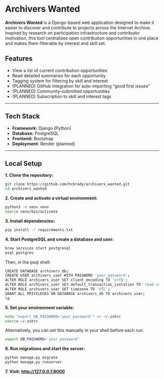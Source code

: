 # Archivers Wanted

**Archivers Wanted** is a Django-based web application designed to make it easier to discover and contribute to projects across the Internet Archive. Inspired by research on participation infrastructure and contributor motivation, this tool centralizes open contribution opportunities in one place and makes them filterable by interest and skill set.

## Features

- View a list of current contribution opportunities
- Read detailed summaries for each opportunity
- Tagging system for filtering by skill and interest
- (PLANNED) GitHub integration for auto-importing "good first issues"
- (PLANNED) Community-submitted opportunities
- (PLANNED) Subscription to skill and interest tags

---

## Tech Stack

- **Framework:** Django (Python)
- **Database:** PostgreSQL
- **Frontend:** Bootstrap
- **Deployment:** Render (planned)

---

## Local Setup

**1. Clone the repository:**

```bash
git clone https://github.com/hcbrady/archivers_wanted.git
cd archivers_wanted
```

**2. Create and activate a virtual environment:**

```bash
python3 -m venv venv
source venv/bin/activate
```

**3. Install dependencies:**
```bash
pip install -r requirements.txt
```

**4. Start PostgreSQL and create a database and user:**
```bash
brew services start postgresql
psql postgres
```
Then, in the psql shell:
```bash
CREATE DATABASE archivers_db;
CREATE USER archivers_user WITH PASSWORD 'your_password';
ALTER ROLE archivers_user SET client_encoding TO 'utf8';
ALTER ROLE archivers_user SET default_transaction_isolation TO 'read committed';
ALTER ROLE archivers_user SET timezone TO 'UTC';
GRANT ALL PRIVILEGES ON DATABASE archivers_db TO archivers_user;
\q
```
**5. Set your environment variable:**
```bash
echo "export DB_PASSWORD='your_password'" >> ~/.zshrc
source ~/.zshrc
```
Alternatively, you can set this manually in your shell before each run:
```bash
export DB_PASSWORD='your_password'
```

**6. Run migrations and start the server:**
```bash
python manage.py migrate
python manage.py runserver
```

**7. Visit: http://127.0.0.1:8000**





